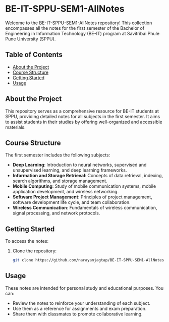 # BE-IT-SPPU-SEM1-AllNotes

Welcome to the BE-IT-SPPU-SEM1-AllNotes repository! This collection encompasses all the notes for the first semester of the Bachelor of Engineering in Information Technology (BE-IT) program at Savitribai Phule Pune University (SPPU).

## Table of Contents

- [About the Project](#about-the-project)
- [Course Structure](#course-structure)
- [Getting Started](#getting-started)
- [Usage](#usage)

## About the Project

This repository serves as a comprehensive resource for BE-IT students at SPPU, providing detailed notes for all subjects in the first semester. It aims to assist students in their studies by offering well-organized and accessible materials.

## Course Structure

The first semester includes the following subjects:

- **Deep Learning**: Introduction to neural networks, supervised and unsupervised learning, and deep learning frameworks.
- **Information and Storage Retrieval**: Concepts of data retrieval, indexing, search algorithms, and storage management.
- **Mobile Computing**: Study of mobile communication systems, mobile application development, and wireless networking.
- **Software Project Management**: Principles of project management, software development life cycle, and team collaboration.
- **Wireless Communication**: Fundamentals of wireless communication, signal processing, and network protocols.

## Getting Started

To access the notes:

1. Clone the repository:
   ```bash
   git clone https://github.com/narayanjagtap/BE-IT-SPPU-SEM1-AllNotes.git

## Usage

These notes are intended for personal study and educational purposes. You can:

- Review the notes to reinforce your understanding of each subject.
- Use them as a reference for assignments and exam preparation.
- Share them with classmates to promote collaborative learning.
